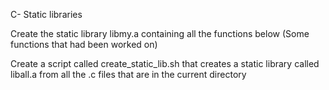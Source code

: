 C- Static libraries

Create the static library libmy.a containing all the functions below (Some functions that had been worked on)

Create a script called create_static_lib.sh that creates a static library called liball.a from all the .c files that are in the current directory
